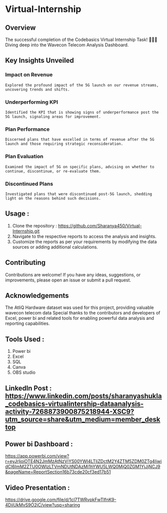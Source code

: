 # Virtual-Internship
## Overview
The successful completion of the Codebasics Virtual Internship Task! 🎉👨‍💻 Diving deep into the Wavecon Telecom Analysis Dashboard.

## Key Insights Unveiled

### Impact on Revenue
    Explored the profound impact of the 5G launch on our revenue streams, uncovering trends and shifts.

### Underperforming KPI
    Identified the KPI that is showing signs of underperformance post the 5G launch, signaling areas for improvement.

### Plan Performance
    Discerned plans that have excelled in terms of revenue after the 5G launch and those requiring strategic reconsideration.

### Plan Evaluation
    Examined the impact of 5G on specific plans, advising on whether to continue, discontinue, or re-evaluate them.

### Discontinued Plans
    Investigated plans that were discontinued post-5G launch, shedding light on the reasons behind such decisions.

## Usage :
1. Clone the repository : https://github.com/Sharanya450/Virtual-Internship.git
2. Navigate to the respective reports to access the analysis and insights.
3. Customize the reports as per your requirements by modifying the data sources or adding additional calculations.

## Contributing
Contributions are welcome! If you have any ideas, suggestions, or improvements, please open an issue or submit a pull request.

## Acknowledgements
The AtliQ Hardware dataset was used for this project, providing valuable wavecon telecom data
Special thanks to the contributors and developers of Excel, power bi and  related tools for enabling powerful data analysis and reporting capabilities.


## Tools Used : 
1. Power bi 
2. Excel
3. SQL
4. Canva
5. OBS studio


## Linkedln Post : https://www.linkedin.com/posts/sharanyashukla_codebasics-virtualintership-dataanalysis-activity-7268873900875218944-XSC9?utm_source=share&utm_medium=member_desktop


## Power bi Dashboard :
https://app.powerbi.com/view?r=eyJrIjoiOTE4N2JmMzAtNzViYS00YWI4LTliZDctM2Y4ZTM5ZDM0ZTg4IiwidCI6ImM2ZTU0OWIzLTVmNDUtNDAzMi1hYWU5LWQ0MjQ0ZGM1YjJjNCJ9&pageName=ReportSection16b73cde20cf3ed17b51


## Video Presentation : 
https://drive.google.com/file/d/1cl7TWRvpkFwTIfnK9-4DiiUkMvS9O2jC/view?usp=sharing
